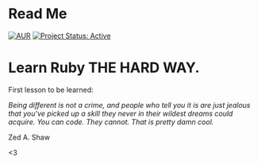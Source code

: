 # Read Me

[![AUR](https://img.shields.io/badge/License-GPLv3-blue.svg)](https://github.com/lgeurts/LRTHW/blob/master/LICENSE.md) [![Project Status: Active](http://www.repostatus.org/badges/latest/active.svg)](http://www.repostatus.org/#active)

# Learn Ruby THE HARD WAY.

First lesson to be learned:

*Being different is not a crime, and people who tell you it is are just jealous that you've picked up a skill they never in their wildest dreams could acquire. You can code. They cannot. That is pretty damn cool.*

Zed A. Shaw

<3
